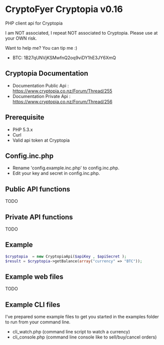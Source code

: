 CryptoFyer Cryptopia v0.16
==============

PHP client api for Cryptopia

I am NOT associated, I repeat NOT associated to Cryptopia. Please use at your OWN risk.

Want to help me? You can tip me :)
* BTC: 1B27qUNVjKSMwfnQ2oq9viDY1hE3JY6XmQ


Cryptopia Documentation
----
* Documentation Public Api : https://www.cryptopia.co.nz/Forum/Thread/255
* Documentation Private Api : https://www.cryptopia.co.nz/Forum/Thread/256

Prerequisite
----
* PHP 5.3.x
* Curl
* Valid api token at Cryptopia


Config.inc.php
----
* Rename 'config.example.inc.php' to config.inc.php.
* Edit your key and secret in config.inc.php.

Public API functions
----
TODO

Private API functions
----
TODO



Example
----
```php
$cryptopia  = new CryptopiaApi($apiKey , $apiSecret );
$result = $cryptopia->getBalance(array("currency" => "BTC"));
```

Example web files
----
TODO

Example CLI files
----
I've prepared some example files to get you started in the examples folder to run from your command line.
* cli_watch.php (command line script to watch a currency)
* cli_console.php (command line console like to sell/buy/cancel orders)
